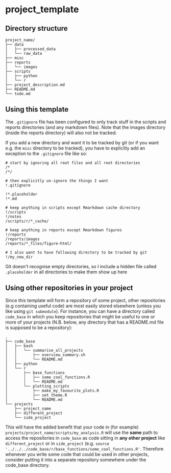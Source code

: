 # project_template

## Directory structure

```
project_name/
├── data
│   ├── processed_data
│   └── raw_data
├── misc
├── reports
│   └── images
├── scripts
│   ├── python
│   └── r
├── project_description.md
├── README.md
└── todo.md
```

## Using this template
The `.gitignore` file has been configured to only track stuff in the scripts
and reports directories (and any markdown files). Note that the images 
directory (inside the reports directory) will also not be tracked.

If you add a new directory and want it to be tracked by git (or if you want
e.g. the `misc` directory to be tracked), you have to explicitly add an
exception to the `.gitignore`  file like so:

```
# start by ignoring all root files and all root directories
/*
/*/

# then explicitly un-ignore the things I want
!.gitignore

!*.placeholder
!*.md

# keep anything in scripts except Rmarkdown cache directory
!/scripts
!/notes
/scripts/r/*_cache/

# keep anything in reports except Rmarkdown figures
!/reports
/reports/images
/reports/*_files/figure-html/

# I also want to have following directory to be tracked by git
!/my_new_dir
```

Git doesn't recognise empty directories, so I include a hidden file called
`.placeholder` in all directories to make them show up here

## Using other repositories in your project
Since this template will form a repository of some project, other repositories
(e.g containing useful code) are most easily stored elsewhere (unless you like
using `git submodule`). For instance, you can have a directory called
`code_base` in which you keep repositories that might be useful to one or more
of your projects (N.B. below, any directory that has a README.md file is
supposed to be a repository):

```
.
├── code_base
│   ├── bash
│   │   └── summarise_all_projects
│   │       ├── overview_summary.sh
│   │       └── README.md
│   ├── python
│   └── r
│       ├── base_functions
│       │   ├── some_cool_functions.R
│       │   └── README.md
│       └── plotting_scripts
│           ├── make_my_favourite_plots.R
│           ├── set_theme.R
│           └── README.md
└── projects
    ├── project_name
    ├── different_project
    └── side_project
```

This will have the added benefit that your code in (for example)
`projects/project_name/scripts/my_analysis.R` will use the **same** path to
access the repositories in `code_base` as code sitting in **any other project**
like `different_project` or in `side_project` (e.g. `source
'../../../code_base/r/base_functions/some_cool_functions.R'`. Therefore
whenever you write some code that could be used in other projects, consider
putting it into a separate repository somewhere under the code_base directory. 
